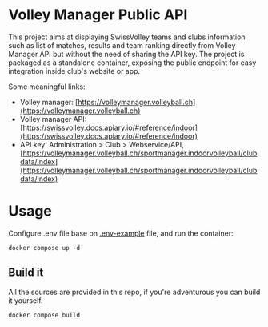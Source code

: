 Volley Manager Public API
====

This project aims at displaying SwissVolley teams and clubs information such as list of matches, results and team ranking
directly from Volley Manager API but without the need of sharing the API key.
The project is packaged as a standalone container, exposing the public endpoint for easy integration inside club's website or app.

Some meaningful links: 
- Volley manager: [https://volleymanager.volleyball.ch](https://volleymanager.volleyball.ch)
- Volley manager API: [https://swissvolley.docs.apiary.io/#reference/indoor](https://swissvolley.docs.apiary.io/#reference/indoor)
- API key: Administration > Club > Webservice/API, [https://volleymanager.volleyball.ch/sportmanager.indoorvolleyball/clubdata/index](https://volleymanager.volleyball.ch/sportmanager.indoorvolleyball/clubdata/index)

# Usage

Configure .env file base on [.env-example](./.env-example) file, and run the container:

```shell
docker compose up -d
```

## Build it

All the sources are provided in this repo, if you're adventurous you can build it yourself.

```shell
docker compose build
```
